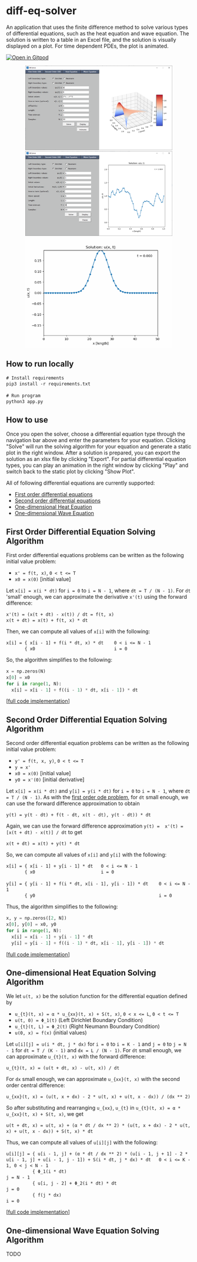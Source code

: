 # diff-eq-solver

An application that uses the finite difference method to solve various types of differential equations, such as the
heat equation and wave equation. The solution is written to a table in an Excel file, and the solution is visually
displayed on a plot. For time dependent PDEs, the plot is animated.

[![Open in Gitpod](https://gitpod.io/button/open-in-gitpod.svg)](https://gitpod.io/github.com/joeyshi12/diff-eq-solver/)

<p align="center">
  <img src="./assets/heat_eq_demo.png" style="width: 400px;">
  <img src="./assets/wave_eq_demo.png" style="width: 400px;">
  <img src="./assets/wave_eq_demo.gif" style="width: 400px;">
</p>

## How to run locally
```
# Install requirements
pip3 install -r requirements.txt

# Run program
python3 app.py
```

## How to use
Once you open the solver, choose a differential equation type through the navigation bar above and enter the parameters for your equation. Clicking "Solve" will run the solving algorithm for your equation and generate a static plot in the right window. After a solution is prepared, you can export the solution as an xlsx file by clicking "Export". For partial differential equation types, you can play an animation in the right window by clicking "Play" and switch back to the static plot by clicking "Show Plot".

All of following differential equations are currently supported:
- [First order differential equations](#first-order-differential-equation-solving-algorithm)
- [Second order differential equations](#second-order-differential-equation-solving-algorithm)
- [One-dimensional Heat Equation](#one-dimensional-heat-equation-solving-algorithm)
- [One-dimensional Wave Equation](#one-dimensional-wave-equation-solving-algorithm)

## First Order Differential Equation Solving Algorithm
First order differential equations problems can be written as the following initial value problem:
* `x' = f(t, x)`, `0 < t <= T`
* `x0 = x(0)` [initial value]

Let `x[i] = x(i * dt)` for `i = 0` to `i = N - 1`, where `dt = T / (N - 1)`. For `dt` 'small' enough, we can approximate the derivative `x'(t)` using the forward difference:

```
x'(t) = (x(t + dt) - x(t)) / dt = f(t, x)
x(t + dt) = x(t) + f(t, x) * dt
```

Then, we can compute all values of `x[i]` with the following:
```
x[i] = { x[i - 1] + f(i * dt, x) * dt    0 < i <= N - 1
       { x0                              i = 0
```

So, the algorithm simplifies to the following:
```python
x = np.zeros(N)
x[0] = x0
for i in range(1, N):
  x[i] = x[i - 1] + f((i - 1) * dt, x[i - 1]) * dt
```
[[full code implementation](src/diffeq_solver_tk/services/first_order_ode_service.py)]

## Second Order Differential Equation Solving Algorithm
Second order differential equation problems can be written as the following initial value problem:
* `y' = f(t, x, y)`, `0 < t <= T`
* `y = x'`
* `x0 = x(0)` [initial value]
* `y0 = x'(0)` [initial derivative]

Let `x[i] = x(i * dt)` and `y[i] = y(i * dt)` for `i = 0` to `i = N - 1`, where `dt = T / (N - 1)`. As with the [first order ode problem](#first-order-differential-equation-solving-algorithm), for `dt` small enough, we can use the forward difference approximation to obtain
```
y(t) = y(t - dt) + f(t - dt, x(t - dt), y(t - dt)) * dt
```

Again, we can use the forward difference approximation `y(t) =  x'(t) = [x(t + dt) - x(t)] / dt` to get
```
x(t + dt) = x(t) + y(t) * dt
```

So, we can compute all values of `x[i]` and `y[i]` with the following:
```
x[i] = { x[i - 1] + y[i - 1] * dt   0 < i <= N - 1
       { x0                         i = 0

y[i] = { y[i - 1] + f(i * dt, x[i - 1], y[i - 1]) * dt    0 < i <= N - 1
       { y0                                               i = 0
```

Thus, the algorithm simplifies to the following:
```python
x, y = np.zeros([2, N])
x[0], y[0] = x0, y0
for i in range(1, N):
  x[i] = x[i - 1] + y[i - 1] * dt
  y[i] = y[i - 1] + f((i - 1) * dt, x[i - 1], y[i - 1]) * dt
```
[[full code implementation](src/diffeq_solver_tk/services/second_order_ode_service.py)]

## One-dimensional Heat Equation Solving Algorithm
We let `u(t, x)` be the solution function for the differential equation defined by
* `u_{t}(t, x) = α * u_{xx}(t, x) + S(t, x)`, `0 < x <= L`, `0 < t <= T`
* `u(t, 0) = Φ_1(t)` (Left Dirichlet Boundary Condition)
* `u_{t}(t, L) = Φ_2(t)` (Right Neumann Boundary Condition)
* `u(0, x) = f(x)` (initial values)

Let `u[i][j] = u(i * dt, j * dx)` for `i = 0` to `i = K - 1` and `j = 0` to `j = N - 1` for `dt = T / (K - 1)` and `dx = L / (N - 1)`. For `dt` small enough, we can approximate `u_{t}(t, x)` with the forward difference:
```
u_{t}(t, x) = (u(t + dt, x) - u(t, x)) / dt
```

For `dx` small enough, we can approximate `u_{xx}(t, x)` with the second order central difference:
```
u_{xx}(t, x) = (u(t, x + dx) - 2 * u(t, x) + u(t, x - dx)) / (dx ** 2)
```

So after substituting and rearranging `u_{xx}`, `u_{t}` in `u_{t}(t, x) = α * u_{xx}(t, x) + S(t, x)`, we get
```
u(t + dt, x) = u(t, x) + (α * dt / dx ** 2) * (u(t, x + dx) - 2 * u(t, x) + u(t, x - dx)) + S(t, x) * dt
```

Thus, we can compute all values of `u[i][j]` with the following:
```
u[i][j] = { u[i - 1, j] + (α * dt / dx ** 2) * (u[i - 1, j + 1] - 2 * u[i - 1, j] + u[i - 1, j - 1]) + S(i * dt, j * dx) * dt   0 < i <= K - 1, 0 < j < N - 1
          { Φ_1(i * dt)                                                                                                         j = N - 1
          { u[i, j - 2] + Φ_2(i * dt) * dt                                                                                      j = 0
          { f(j * dx)                                                                                                           i = 0
```
[[full code implementation](src/diffeq_solver_tk/services/heat_equation_service.py)]

## One-dimensional Wave Equation Solving Algorithm
TODO
